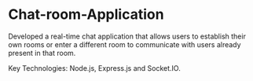# Chat-room-Application
Developed a real-time chat application that allows users to establish their own rooms or enter a different room to communicate with users already present in that room.

 Key Technologies: Node.js, Express.js and Socket.IO.

